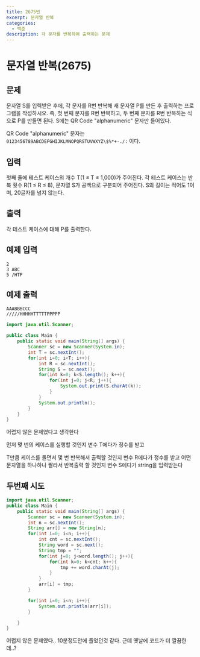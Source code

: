 ```yaml
---
title: 2675번
excerpt: 문자열 반복
categories:
  - 백준
description: 각 문자를 반복하여 출력하는 문제
---
```


# 문자열 반복\(2675\)

## 문제

문자열 S를 입력받은 후에, 각 문자를 R번 반복해 새 문자열 P를 만든 후 출력하는 프로그램을 작성하시오. 즉, 첫 번째 문자를 R번 반복하고, 두 번째 문자를 R번 반복하는 식으로 P를 만들면 된다. S에는 QR Code "alphanumeric" 문자만 들어있다.

QR Code "alphanumeric" 문자는 `0123456789ABCDEFGHIJKLMNOPQRSTUVWXYZ\$%*+-./:` 이다.

## 입력

첫째 줄에 테스트 케이스의 개수 T\(1 ≤ T ≤ 1,000\)가 주어진다. 각 테스트 케이스는 반복 횟수 R\(1 ≤ R ≤ 8\), 문자열 S가 공백으로 구분되어 주어진다. S의 길이는 적어도 1이며, 20글자를 넘지 않는다.

## 출력

각 테스트 케이스에 대해 P를 출력한다.

## 예제 입력

```text
2
3 ABC
5 /HTP
```

## 예제 출력

```text
AAABBBCCC
/////HHHHHTTTTTPPPPP
```

```java
import java.util.Scanner;

public class Main {
    public static void main(String[] args) {
        Scanner sc = new Scanner(System.in);
        int T = sc.nextInt();
        for(int i=0; i<T; i++){
            int R = sc.nextInt();
            String S = sc.next();
            for(int k=0; k<S.length(); k++){
                for(int j=0; j<R; j++){
                    System.out.print(S.charAt(k));
                }
            }
            System.out.println();
        }
    }
}
```

어렵지 않은 문제였다고 생각한다

먼저 몇 번의 케이스를 실행할 것인지 변수 T에다가 정수를 받고

T만큼 케이스를 돌면서 몇 번 반복해서 출력할 것인지 변수 R에다가 정수를 받고 어떤 문자열을 하나하나 짤라서 반복출력 할 것인지 변수 S에다가 string을 입력받는다



## 두번째 시도

```java
import java.util.Scanner;
public class Main {
    public static void main(String[] args) {
        Scanner sc = new Scanner(System.in);
        int n = sc.nextInt();
        String arr[] = new String[n];
        for(int i=0; i<n; i++){
            int cnt = sc.nextInt();
            String word = sc.next();
            String tmp = "";
            for(int j=0; j<word.length(); j++){
                for(int k=0; k<cnt; k++){
                    tmp += word.charAt(j);
                }
            }
            arr[i] = tmp;
        }

        for(int i=0; i<n; i++){
            System.out.println(arr[i]);
        }

    }
}
```

어렵지 않은 문제였다.. 10분정도안에 풀었던것 같다. 근데 옛날에 코드가 더 깔끔한데..?





